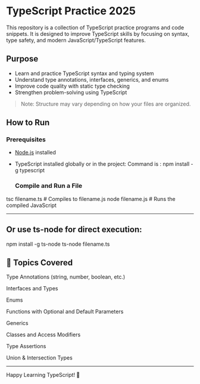 # TypeScript Practice 2025

This repository is a collection of TypeScript practice programs and code snippets. It is designed to improve TypeScript skills by focusing on syntax, type safety, and modern JavaScript/TypeScript features.

## Purpose

- Learn and practice TypeScript syntax and typing system
- Understand type annotations, interfaces, generics, and enums
- Improve code quality with static type checking
- Strengthen problem-solving using TypeScript

> Note: Structure may vary depending on how your files are organized.

## How to Run

### Prerequisites
- [Node.js](https://nodejs.org) installed
- TypeScript installed globally or in the project:
  Command is : npm install -g typescript

  ### Compile and Run a File
tsc filename.ts   # Compiles to filename.js
node filename.js  # Runs the compiled JavaScript

---

## Or use ts-node for direct execution:
npm install -g ts-node
ts-node filename.ts

## 📌 Topics Covered
Type Annotations (string, number, boolean, etc.)

Interfaces and Types

Enums

Functions with Optional and Default Parameters

Generics

Classes and Access Modifiers

Type Assertions

Union & Intersection Types

---

Happy Learning TypeScript! 🚀

